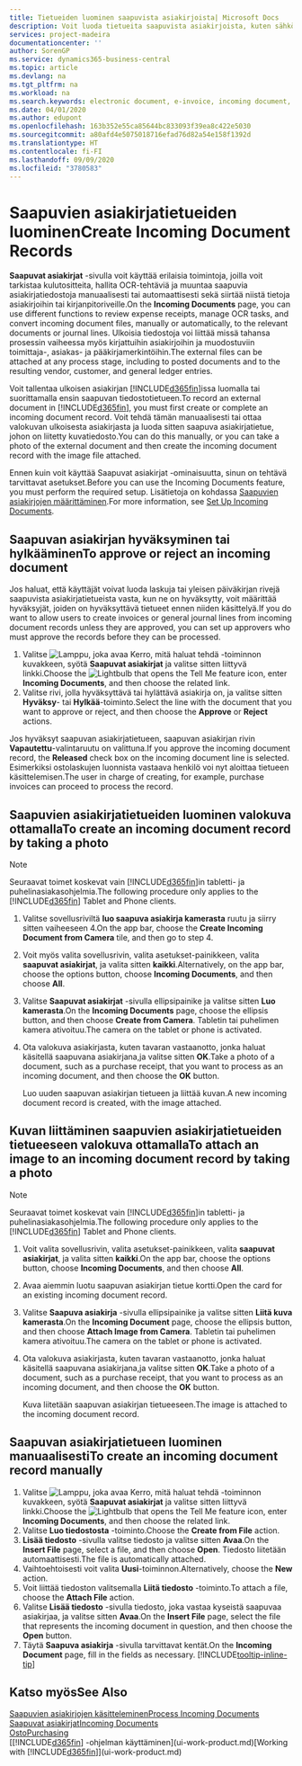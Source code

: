 ```yaml
---
title: Tietueiden luominen saapuvista asiakirjoista| Microsoft Docs
description: Voit luoda tietueita saapuvista asiakirjoista, kuten sähköisistä laskuista, ja hallita OCR-tehtäviä, sähköistä kaupankäyntiä ja asiakirjojen vaihtopalvelua.
services: project-madeira
documentationcenter: ''
author: SorenGP
ms.service: dynamics365-business-central
ms.topic: article
ms.devlang: na
ms.tgt_pltfrm: na
ms.workload: na
ms.search.keywords: electronic document, e-invoice, incoming document, OCR, ecommerce, document exchange, import invoice
ms.date: 04/01/2020
ms.author: edupont
ms.openlocfilehash: 163b352e55ca85644bc833093f39ea8c422e5030
ms.sourcegitcommit: a80afd4e5075018716efad76d82a54e158f1392d
ms.translationtype: HT
ms.contentlocale: fi-FI
ms.lasthandoff: 09/09/2020
ms.locfileid: "3780583"
---
```

# <a name="create-incoming-document-records"></a><span data-ttu-id="62e69-103">Saapuvien asiakirjatietueiden luominen</span><span class="sxs-lookup"><span data-stu-id="62e69-103">Create Incoming Document Records</span></span>
<span data-ttu-id="62e69-104">**Saapuvat asiakirjat** -sivulla voit käyttää erilaisia toimintoja, joilla voit tarkistaa kulutositteita, hallita OCR-tehtäviä ja muuntaa saapuvia asiakirjatiedostoja manuaalisesti tai automaattisesti sekä siirtää niistä tietoja asiakirjoihin tai kirjanpitoriveille.</span><span class="sxs-lookup"><span data-stu-id="62e69-104">On the **Incoming Documents** page, you can use different functions to review expense receipts, manage OCR tasks, and convert incoming document files, manually or automatically, to the relevant documents or journal lines.</span></span> <span data-ttu-id="62e69-105">Ulkoisia tiedostoja voi liittää missä tahansa prosessin vaiheessa myös kirjattuihin asiakirjoihin ja muodostuviin toimittaja-, asiakas- ja pääkirjamerkintöihin.</span><span class="sxs-lookup"><span data-stu-id="62e69-105">The external files can be attached at any process stage, including to posted documents and to the resulting vendor, customer, and general ledger entries.</span></span>

<span data-ttu-id="62e69-106">Voit tallentaa ulkoisen asiakirjan [!INCLUDE[d365fin](includes/d365fin_md.md)]issa luomalla tai suorittamalla ensin saapuvan tiedostotietueen.</span><span class="sxs-lookup"><span data-stu-id="62e69-106">To record an external document in [!INCLUDE[d365fin](includes/d365fin_md.md)], you must first create or complete an incoming document record.</span></span> <span data-ttu-id="62e69-107">Voit tehdä tämän manuaalisesti tai ottaa valokuvan ulkoisesta asiakirjasta ja luoda sitten saapuva asiakirjatietue, johon on liitetty kuvatiedosto.</span><span class="sxs-lookup"><span data-stu-id="62e69-107">You can do this manually, or you can take a photo of the external document and then create the incoming document record with the image file attached.</span></span>

<span data-ttu-id="62e69-108">Ennen kuin voit käyttää Saapuvat asiakirjat -ominaisuutta, sinun on tehtävä tarvittavat asetukset.</span><span class="sxs-lookup"><span data-stu-id="62e69-108">Before you can use the Incoming Documents feature, you must perform the required setup.</span></span> <span data-ttu-id="62e69-109">Lisätietoja on kohdassa [Saapuvien asiakirjojen määrittäminen](across-how-setup-income-documents.md).</span><span class="sxs-lookup"><span data-stu-id="62e69-109">For more information, see [Set Up Incoming Documents](across-how-setup-income-documents.md).</span></span>

## <a name="to-approve-or-reject-an-incoming-document"></a><span data-ttu-id="62e69-110">Saapuvan asiakirjan hyväksyminen tai hylkääminen</span><span class="sxs-lookup"><span data-stu-id="62e69-110">To approve or reject an incoming document</span></span>
<span data-ttu-id="62e69-111">Jos haluat, että käyttäjät voivat luoda laskuja tai yleisen päiväkirjan rivejä saapuvista asiakirjatietueista vasta, kun ne on hyväksytty, voit määrittää hyväksyjät, joiden on hyväksyttävä tietueet ennen niiden käsittelyä.</span><span class="sxs-lookup"><span data-stu-id="62e69-111">If you do want to allow users to create invoices or general journal lines from incoming document records unless they are approved, you can set up approvers who must approve the records before they can be processed.</span></span>

1. <span data-ttu-id="62e69-112">Valitse ![Lamppu, joka avaa Kerro, mitä haluat tehdä -toiminnon](media/ui-search/search_small.png "Kerro, mitä haluat tehdä") kuvakkeen, syötä **Saapuvat asiakirjat** ja valitse sitten liittyvä linkki.</span><span class="sxs-lookup"><span data-stu-id="62e69-112">Choose the ![Lightbulb that opens the Tell Me feature](media/ui-search/search_small.png "Tell me what you want to do") icon, enter **Incoming Documents**, and then choose the related link.</span></span>
2. <span data-ttu-id="62e69-113">Valitse rivi, jolla hyväksyttävä tai hylättävä asiakirja on, ja valitse sitten **Hyväksy**- tai **Hylkää**-toiminto.</span><span class="sxs-lookup"><span data-stu-id="62e69-113">Select the line with the document that you want to approve or reject, and then choose the **Approve** or **Reject** actions.</span></span>

<span data-ttu-id="62e69-114">Jos hyväksyt saapuvan asiakirjatietueen, saapuvan asiakirjan rivin **Vapautettu**-valintaruutu on valittuna.</span><span class="sxs-lookup"><span data-stu-id="62e69-114">If you approve the incoming document record, the **Released** check box on the incoming document line is selected.</span></span> <span data-ttu-id="62e69-115">Esimerkiksi ostolaskujen luonnista vastaava henkilö voi nyt aloittaa tietueen käsittelemisen.</span><span class="sxs-lookup"><span data-stu-id="62e69-115">The user in charge of creating, for example, purchase invoices can proceed to process the record.</span></span>

## <a name="to-create-an-incoming-document-record-by-taking-a-photo"></a><span data-ttu-id="62e69-116">Saapuvien asiakirjatietueiden luominen valokuva ottamalla</span><span class="sxs-lookup"><span data-stu-id="62e69-116">To create an incoming document record by taking a photo</span></span>
> [!NOTE]  
>   <span data-ttu-id="62e69-117">Seuraavat toimet koskevat vain [!INCLUDE[d365fin](includes/d365fin_md.md)]in tabletti- ja puhelinasiakasohjelmia.</span><span class="sxs-lookup"><span data-stu-id="62e69-117">The following procedure only applies to the [!INCLUDE[d365fin](includes/d365fin_md.md)] Tablet and Phone clients.</span></span>

1. <span data-ttu-id="62e69-118">Valitse sovellusriviltä **luo saapuva asiakirja kamerasta** ruutu ja siirry sitten vaiheeseen 4.</span><span class="sxs-lookup"><span data-stu-id="62e69-118">On the app bar, choose the **Create Incoming Document from Camera** tile, and then go to step 4.</span></span>
2. <span data-ttu-id="62e69-119">Voit myös valita sovellusrivin, valita asetukset-painikkeen, valita **saapuvat asiakirjat**, ja valita sitten **kaikki**.</span><span class="sxs-lookup"><span data-stu-id="62e69-119">Alternatively, on the app bar, choose the options button, choose **Incoming Documents**, and then choose **All**.</span></span>
3. <span data-ttu-id="62e69-120">Valitse **Saapuvat asiakirjat** -sivulla ellipsipainike ja valitse sitten **Luo kamerasta**.</span><span class="sxs-lookup"><span data-stu-id="62e69-120">On the **Incoming Documents** page, choose the ellipsis button, and then choose **Create from Camera**.</span></span> <span data-ttu-id="62e69-121">Tabletin tai puhelimen kamera ativoituu.</span><span class="sxs-lookup"><span data-stu-id="62e69-121">The camera on the tablet or phone is activated.</span></span>
4. <span data-ttu-id="62e69-122">Ota valokuva asiakirjasta, kuten tavaran vastaanotto, jonka haluat käsitellä saapuvana asiakirjana,ja valitse sitten **OK**.</span><span class="sxs-lookup"><span data-stu-id="62e69-122">Take a photo of a document, such as a purchase receipt, that you want to process as an incoming document, and then choose the **OK** button.</span></span>

    <span data-ttu-id="62e69-123">Luo uuden saapuvan asiakirjan tietueen ja liittää kuvan.</span><span class="sxs-lookup"><span data-stu-id="62e69-123">A new incoming document record is created, with the image attached.</span></span>

## <a name="to-attach-an-image-to-an-incoming-document-record-by-taking-a-photo"></a><span data-ttu-id="62e69-124">Kuvan liittäminen saapuvien asiakirjatietueiden tietueeseen valokuva ottamalla</span><span class="sxs-lookup"><span data-stu-id="62e69-124">To attach an image to an incoming document record by taking a photo</span></span>
> [!NOTE]  
>   <span data-ttu-id="62e69-125">Seuraavat toimet koskevat vain [!INCLUDE[d365fin](includes/d365fin_md.md)]in tabletti- ja puhelinasiakasohjelmia.</span><span class="sxs-lookup"><span data-stu-id="62e69-125">The following procedure only applies to the [!INCLUDE[d365fin](includes/d365fin_md.md)] Tablet and Phone clients.</span></span>

1. <span data-ttu-id="62e69-126">Voit valita sovellusrivin, valita asetukset-painikkeen, valita **saapuvat asiakirjat**, ja valita sitten **kaikki**.</span><span class="sxs-lookup"><span data-stu-id="62e69-126">On the app bar, choose the options button, choose **Incoming Documents**, and then choose **All**.</span></span>
2. <span data-ttu-id="62e69-127">Avaa aiemmin luotu saapuvan asiakirjan tietue kortti.</span><span class="sxs-lookup"><span data-stu-id="62e69-127">Open the card for an existing incoming document record.</span></span>
3. <span data-ttu-id="62e69-128">Valitse **Saapuva asiakirja** -sivulla ellipsipainike ja valitse sitten **Liitä kuva kamerasta**.</span><span class="sxs-lookup"><span data-stu-id="62e69-128">On the **Incoming Document** page, choose the ellipsis button, and then choose **Attach Image from Camera**.</span></span> <span data-ttu-id="62e69-129">Tabletin tai puhelimen kamera ativoituu.</span><span class="sxs-lookup"><span data-stu-id="62e69-129">The camera on the tablet or phone is activated.</span></span>
4. <span data-ttu-id="62e69-130">Ota valokuva asiakirjasta, kuten tavaran vastaanotto, jonka haluat käsitellä saapuvana asiakirjana,ja valitse sitten **OK**.</span><span class="sxs-lookup"><span data-stu-id="62e69-130">Take a photo of a document, such as a purchase receipt, that you want to process as an incoming document, and then choose the **OK** button.</span></span>

    <span data-ttu-id="62e69-131">Kuva liitetään saapuvan asiakirjan tietueeseen.</span><span class="sxs-lookup"><span data-stu-id="62e69-131">The image is attached to the incoming document record.</span></span>

## <a name="to-create-an-incoming-document-record-manually"></a><span data-ttu-id="62e69-132">Saapuvan asiakirjatietueen luominen manuaalisesti</span><span class="sxs-lookup"><span data-stu-id="62e69-132">To create an incoming document record manually</span></span>
1. <span data-ttu-id="62e69-133">Valitse ![Lamppu, joka avaa Kerro, mitä haluat tehdä -toiminnon](media/ui-search/search_small.png "Kerro, mitä haluat tehdä") kuvakkeen, syötä **Saapuvat asiakirjat** ja valitse sitten liittyvä linkki.</span><span class="sxs-lookup"><span data-stu-id="62e69-133">Choose the ![Lightbulb that opens the Tell Me feature](media/ui-search/search_small.png "Tell me what you want to do") icon, enter **Incoming Documents**, and then choose the related link.</span></span>
2. <span data-ttu-id="62e69-134">Valitse **Luo tiedostosta** -toiminto.</span><span class="sxs-lookup"><span data-stu-id="62e69-134">Choose the **Create from File** action.</span></span>  
3. <span data-ttu-id="62e69-135">**Lisää tiedosto** -sivulla valitse tiedosto ja valitse sitten **Avaa**.</span><span class="sxs-lookup"><span data-stu-id="62e69-135">On the **Insert File** page, select a file, and then choose **Open**.</span></span> <span data-ttu-id="62e69-136">Tiedosto liitetään automaattisesti.</span><span class="sxs-lookup"><span data-stu-id="62e69-136">The file is automatically attached.</span></span>
4. <span data-ttu-id="62e69-137">Vaihtoehtoisesti voit valita **Uusi**-toiminnon.</span><span class="sxs-lookup"><span data-stu-id="62e69-137">Alternatively, choose the **New** action.</span></span>
5. <span data-ttu-id="62e69-138">Voit liittää tiedoston valitsemalla **Liitä tiedosto** -toiminto.</span><span class="sxs-lookup"><span data-stu-id="62e69-138">To attach a file, choose the **Attach File** action.</span></span>
6. <span data-ttu-id="62e69-139">Valitse **Lisää tiedosto** -sivulla tiedosto, joka vastaa kyseistä saapuvaa asiakirjaa, ja valitse sitten **Avaa**.</span><span class="sxs-lookup"><span data-stu-id="62e69-139">On the **Insert File** page, select the file that represents the incoming document in question, and then choose the **Open** button.</span></span>
7. <span data-ttu-id="62e69-140">Täytä **Saapuva asiakirja** -sivulla tarvittavat kentät.</span><span class="sxs-lookup"><span data-stu-id="62e69-140">On the **Incoming Document** page, fill in the fields as necessary.</span></span> [!INCLUDE[tooltip-inline-tip](includes/tooltip-inline-tip_md.md)]

## <a name="see-also"></a><span data-ttu-id="62e69-141">Katso myös</span><span class="sxs-lookup"><span data-stu-id="62e69-141">See Also</span></span>
[<span data-ttu-id="62e69-142">Saapuvien asiakirjojen käsitteleminen</span><span class="sxs-lookup"><span data-stu-id="62e69-142">Process Incoming Documents</span></span>](across-process-income-documents.md)  
[<span data-ttu-id="62e69-143">Saapuvat asiakirjat</span><span class="sxs-lookup"><span data-stu-id="62e69-143">Incoming Documents</span></span>](across-income-documents.md)  
[<span data-ttu-id="62e69-144">Osto</span><span class="sxs-lookup"><span data-stu-id="62e69-144">Purchasing</span></span>](purchasing-manage-purchasing.md)  
<span data-ttu-id="62e69-145">[[!INCLUDE[d365fin](includes/d365fin_md.md)] -ohjelman käyttäminen](ui-work-product.md)</span><span class="sxs-lookup"><span data-stu-id="62e69-145">[Working with [!INCLUDE[d365fin](includes/d365fin_md.md)]](ui-work-product.md)</span></span>
